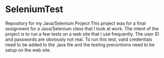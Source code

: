 # SeleniumTest
Repository for my Java/Selenium Project
This project was for a final assignment for a Java/Selenium class that I took at work.
The intent of the project is to run a few tests on a web site that I use frequently.
The user ID and passwords are obviously not real. To run this test, valid credentials need
to be added to the .java file and the testing precontions need to be setup on the web site.
